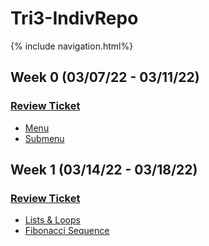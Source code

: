 # Tri3-IndivRepo
{% include navigation.html%}
## Week 0 (03/07/22 - 03/11/22)
### **[Review Ticket](https://github.com/willcyber/tri3/issues/4)**
* [Menu](https://replit.com/@AlexDo8/Tri3-IndivRepo#main.py)
* [Submenu](https://replit.com/@AlexDo8/Tri3-IndivRepo#submenu.py)

## Week 1 (03/14/22 - 03/18/22)
### **[Review Ticket](https://github.com/willcyber/tri3/issues/21)**
* [Lists & Loops](https://replit.com/@AlexDo8/Tri3-IndivRepo#infodb.py)
* [Fibonacci Sequence](https://replit.com/@AlexDo8/Tri3-IndivRepo#replit/fibonacci.py)
